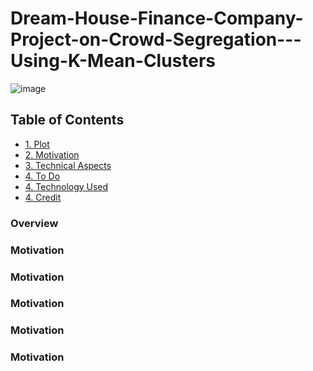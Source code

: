 # Dream-House-Finance-Company-Project-on-Crowd-Segregation---Using-K-Mean-Clusters
![image](https://user-images.githubusercontent.com/66888595/113563928-26465800-9626-11eb-8701-8a6e0939ee36.png)

## Table of Contents
<ul>
  <li>
    <a href="#Overview">
      <span>1. Plot</span>
    </a>
  </li>

  <li>
    <a href="#Motivation">
      <span>2. Motivation</span>
    </a>
  </li>
  
  <li>
    <a href="#Aspects">
      <span>3. Technical Aspects</span>
    </a>
  </li>
  <li>
    <a href="#To">
      <span>4. To Do</span>
    </a>
  </li>
  
  <li>
    <a href="#Tech">
      <span>4. Technology Used</span>
    </a>
  </li>
  <li>
    <a href="#Credit">
      <span>4. Credit</span>
    </a>
  </li>
  
 </ul>


<h3>
  <span id="Overview">Overview</span>
</h3>

<h3>
  <span id="Motivation">Motivation</span>
</h3>

<h3>
  <span id="Aspects">Motivation</span>
</h3>

<h3>
  <span id="To">Motivation</span>
</h3>

<h3>
  <span id="Tech">Motivation</span>
</h3>

<h3>
  <span id="Credit">Motivation</span>
</h3>
